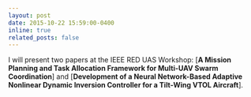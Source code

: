 ```yaml
---
layout: post
date: 2015-10-22 15:59:00-0400
inline: true
related_posts: false
---
```

I will present two papers at the IEEE RED UAS Workshop: [__A Mission Planning and Task Allocation Framework for Multi-UAV Swarm Coordination__] and [__Development of a Neural Network-Based Adaptive Nonlinear Dynamic Inversion Controller for a Tilt-Wing VTOL Aircraft__].

